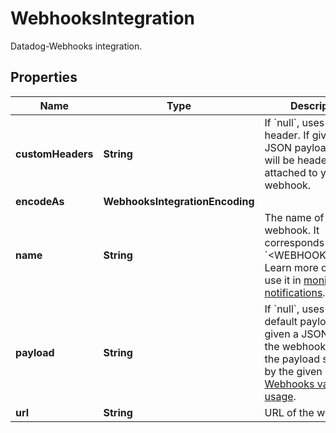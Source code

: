 # WebhooksIntegration

Datadog-Webhooks integration.

## Properties

| Name              | Type                            | Description                                                                                                                                                                                                                 | Notes      |
| ----------------- | ------------------------------- | --------------------------------------------------------------------------------------------------------------------------------------------------------------------------------------------------------------------------- | ---------- |
| **customHeaders** | **String**                      | If &#x60;null&#x60;, uses no header. If given a JSON payload, these will be headers attached to your webhook.                                                                                                               | [optional] |
| **encodeAs**      | **WebhooksIntegrationEncoding** |                                                                                                                                                                                                                             | [optional] |
| **name**          | **String**                      | The name of the webhook. It corresponds with &#x60;&lt;WEBHOOK_NAME&gt;&#x60;. Learn more on how to use it in [monitor notifications](https://docs.datadoghq.com/monitors/notify).                                          |
| **payload**       | **String**                      | If &#x60;null&#x60;, uses the default payload. If given a JSON payload, the webhook returns the payload specified by the given payload. [Webhooks variable usage](https://docs.datadoghq.com/integrations/webhooks/#usage). | [optional] |
| **url**           | **String**                      | URL of the webhook.                                                                                                                                                                                                         |
